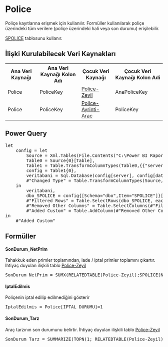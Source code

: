 <h1>Police</h1>
Poliçe kayıtlarına erişmek için kullanılır. Formüller kullanılarak poliçe üzerindeki tüm verilere (poliçe üzerindeki hali veya son durumu) erişilebilir.

<a href="../Tablolar/SPOLICE.md">SPOLICE</a> tablosunu kullanır.

<h2>İlişki Kurulabilecek Veri Kaynakları</h2>
<table>
<tr>
<th>Ana Veri Kaynağı</th>
<th>Ana Veri Kaynağı Kolon Adı</th>
<th>Çocuk Veri Kaynağı</th>
<th>Çocuk Veri Kaynağı Kolon Adi</th>
</tr>
<tr>
<td>Police</td>
<td>PoliceKey</td>
<td><a href="../VeriKaynaklari/Police-Zeyil.md">Police-Zeyil</a></td>
<td>AnaPoliceKey</td>
</tr>
<tr>
<td>Police</td>
<td>PoliceKey</td>
<td><a href="../VeriKaynaklari/Police_TrafikKaskoAyrinti.md">Police-Ayrinti-Arac</a></td>
<td>PoliceKey</td>
</tr>
</table>


<h2>Power Query</h2>
<pre>
let
    config = let
        Source = Xml.Tables(File.Contents("C:\Power BI Raporlar\config.xml")),
        Table0 = Source{0}[Table],
        Table1 = Table.TransformColumnTypes(Table0,{{"server", type text}, {"database", type text}}),
        config = Table1{0},
        veritabani = Sql.Database(config[server], config[database]),
        #"Changed Type" = Table.TransformColumnTypes(Source,{{"server", type text}, {"database", type text}})
    in
        veritabani,
        dbo_SPOLICE = config{[Schema="dbo",Item="SPOLICE"]}[Data],
        #"Filtered Rows" = Table.SelectRows(dbo_SPOLICE, each ([IPT_KAYIT] = "I" or [IPT_KAYIT] = "K") and ([ZEYL_NO] = "   ")),
        #"Removed Other Columns" = Table.SelectColumns(#"Filtered Rows",{"YIL", "ACENTA", "BRANS", "POLICE_NO", "ZEYLKOD2", "ZEYL_KODU", "ZEYL_NO", "TECDIT_NO", "IPT_KAYIT", "BAS_TAR", "BIT_TAR", "TANZIM_TAR", "UW_YEAR", "TANZIM_YER", "KISI_SAYI", "PRIM", "TARIFE_BAS", "ACE_BOLGE_KODU", "IPTAL_DURUMU", "IPTAL_TARIHI", "ORTAK_NO", "ARAC_TARZ"}),
        #"Added Custom" = Table.AddColumn(#"Removed Other Columns", "PoliceKey", each [ACENTA]&"_"&[BRANS]&"_"&[POLICE_NO]&"_"&[TECDIT_NO]&"_"&[ZEYL_NO])
in
    #"Added Custom"
</pre>

<h2>Formüller</h2>

<h4>SonDurum_NetPrim</h4>
Tahakkuk eden primler toplamından, iade / iptal primler toplamını çıkartır. İhtiyaç duyulan ilişkili tablo <a href="../VeriKaynaklari/Police-Zeyil.md">Police-Zeyil</a>
<pre>SonDurum_NetPrim = SUMX(RELATEDTABLE(Police-Zeyil);SPOLICE[NetPrim])</pre>


<h4>IptalEdilmis</h4>
Poliçenin iptal edilip edilmediğini gösterir
<pre>IptalEdilmis = Police[IPTAL_DURUMU]=1</pre>


<h4>SonDurum_Tarz</h4>
Araç tarzının son durumunu belirtir. İhtiyaç duyulan ilişkili tablo <a href="../VeriKaynaklari/Police-Zeyil.md">Police-Zeyil</a>
<pre>SonDurum_Tarz</b> = SUMMARIZE(TOPN(1; RELATEDTABLE(Police-Zeyil); Police-Zeyil[ZEYL_NO];DESC);[ARAC_TARZ])</pre>
